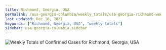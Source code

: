 ```yaml
---
title: Richmond, Georgia, USA
permalink: /usa-georgia-columbia/weekly_totals/usa-georgia-richmond-weekly_totals.html
last_updated: Dec 16, 2021
keywords: ["Richmond, Georgia, USA", "weekly totals"]
sidebar: usa-georgia-columbia_sidebar
---
```


![Weekly Totals of Confirmed Cases for Richmond, Georgia, USA](/covid_tracker/images/graphs/usa-georgia-richmond-weekly_totals_graph.png)
